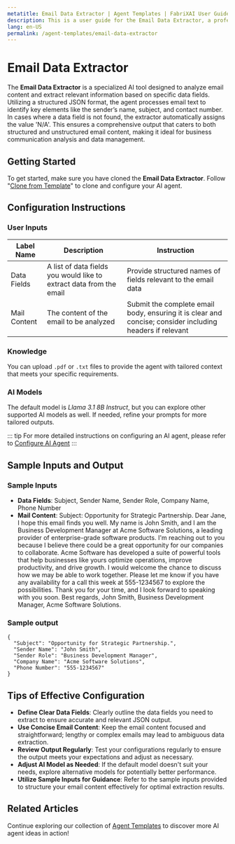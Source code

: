 ```yaml
---
metatitle: Email Data Extractor | Agent Templates | FabriXAI User Guide
description: This is a user guide for the Email Data Extractor, a professional email analyzer for extracting relevant information from emails.
lang: en-US
permalink: /agent-templates/email-data-extractor
---
```


# Email Data Extractor

The **Email Data Extractor** is a specialized AI tool designed to analyze email content and extract relevant information based on specific data fields. Utilizing a structured JSON format, the agent processes email text to identify key elements like the sender’s name, subject, and contact number. In cases where a data field is not found, the extractor automatically assigns the value 'N/A'. This ensures a comprehensive output that caters to both structured and unstructured email content, making it ideal for business communication analysis and data management.


## Getting Started

To get started, make sure you have cloned the **Email Data Extractor**. Follow "[Clone from Template](/en-us/clone-from-template)" to clone and configure your AI agent.


## Configuration Instructions

### User Inputs

| Label Name            | Description                                               | Instruction                           |
| ---------------------- | --------------------------------------------------------- | ------------------------------------- |
| Data Fields  | A list of data fields you would like to extract data from the email  | Provide structured names of fields relevant to the email data                                            |
| Mail Content | The content of the email to be analyzed | Submit the complete email body, ensuring it is clear and concise; consider including headers if relevant |

### Knowledge

You can upload `.pdf` or `.txt` files to provide the agent with tailored context that meets your specific requirements.

### AI Models

The default model is *Llama 3.1 8B Instruct*, but you can explore other supported AI models as well. If needed, refine your prompts for more tailored outputs.

::: tip
For more detailed instructions on configuring an AI agent, please refer to [Configure AI Agent](/en-us/configuer-ai-agent/)
:::


## Sample Inputs and Output

### Sample Inputs

- **Data Fields**: Subject, Sender Name, Sender Role, Company Name, Phone Number
- **Mail Content**: Subject: Opportunity for Strategic Partnership. Dear Jane, I hope this email finds you well. My name is John Smith, and I am the Business Development Manager at Acme Software Solutions, a leading provider of enterprise-grade software products. I'm reaching out to you because I believe there could be a great opportunity for our companies to collaborate. Acme Software has developed a suite of powerful tools that help businesses like yours optimize operations, improve productivity, and drive growth. I would welcome the chance to discuss how we may be able to work together. Please let me know if you have any availability for a call this week at 555-1234567 to explore the possibilities. Thank you for your time, and I look forward to speaking with you soon. Best regards, John Smith, Business Development Manager, Acme Software Solutions.

### Sample output

```
{
  "Subject": "Opportunity for Strategic Partnership.",
  "Sender Name": "John Smith",
  "Sender Role": "Business Development Manager",
  "Company Name": "Acme Software Solutions",
  "Phone Number": "555-1234567"
}
```


## Tips of Effective Configuration

- **Define Clear Data Fields**: Clearly outline the data fields you need to extract to ensure accurate and relevant JSON output.
- **Use Concise Email Content**: Keep the email content focused and straightforward; lengthy or complex emails may lead to ambiguous data extraction.
- **Review Output Regularly**: Test your configurations regularly to ensure the output meets your expectations and adjust as necessary.
- **Adjust AI Model as Needed**: If the default model doesn't suit your needs, explore alternative models for potentially better performance.
- **Utilize Sample Inputs for Guidance**: Refer to the sample inputs provided to structure your email content effectively for optimal extraction results.


## Related Articles
Continue exploring our collection of [Agent Templates](/en-us/agent-templates/) to discover more AI agent ideas in action!

